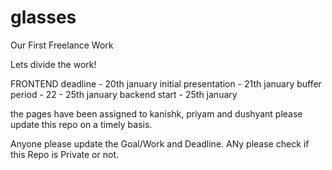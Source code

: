# glasses
Our First Freelance Work

Lets divide the work!

FRONTEND deadline -  20th january
initial presentation - 21th january
buffer period -  22 - 25th january
backend start -  25th january


the pages have been assigned to kanishk, priyam and dushyant please update this repo on a timely basis.


Anyone please update the Goal/Work and Deadline. ANy please check if this Repo is Private or not.
